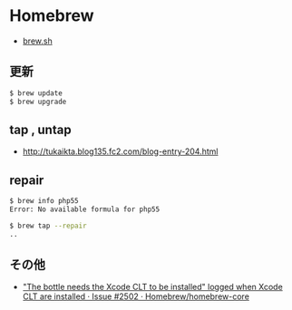 # Homebrew

- [brew.sh](http://brew.sh/)

## 更新

~~~bash
$ brew update
$ brew upgrade
~~~

## tap , untap

- http://tukaikta.blog135.fc2.com/blog-entry-204.html

## repair

~~~bash
$ brew info php55
Error: No available formula for php55
~~~

~~~bash
$ brew tap --repair
..
~~~

## その他

- ["The bottle needs the Xcode CLT to be installed" logged when Xcode CLT are installed · Issue #2502 · Homebrew/homebrew-core](https://github.com/Homebrew/homebrew-core/issues/2502)
